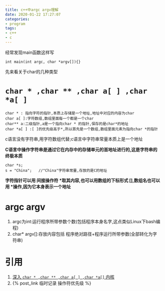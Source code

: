 ```yaml
---
title: c++中argc argv理解
date: 2020-01-22 17:27:07
categories:
- program
tags:
- c++
- c
---
```

经常发现main函数这样写
 
    int main(int argc, char *argv[]){}
先来看关于char的几种类型

# `char * ,char ** ,char a[ ] ,char *a[ ]`
    
    char * : 指向字符的指针,本质上存储是一个地址,地址中对应的内容为char
    char a[ ]:字符数组,数组里面每一个都是一个char
    char** a:二级指针,a是一个指向char * 的指针,保存的是char*的地址
    char *a[ ] :[ ]的优先级高于*,所以首先是一个数组,数组里面元素为指向char *的指针

c语言没有字符串,用字符数组代替;c语言中字符串常量本质上是一个地址

**C语言中操作字符串是通过它在内存中的存储单元的首地址进行的,这是字符串的终极本质**

    char *s;
    s = "China";   //"China"字符串常量,存放的是C的地址
    
**字符指针可以用 间接操作符 \*取其内容,也可以用数组的下标形式 [],数组名也可以用 \*操作,因为它本身表示一个地址**    

# argc argv

1. argc为int:运行程序所带参数个数(包括程序本身名字,这点类似Linux下bash编程)
2. char* argv[]:存放内容包括 程序绝对路径+程序运行所带参数(全部转化为字符串)

    
# 引用
1. [深入 `char * ,char ** ,char a[ ] ,char *a[]` 内核](https://blog.csdn.net/daiyutage/article/details/8604720)
2. {% post_link 临时记录 操作符优先级 %}    